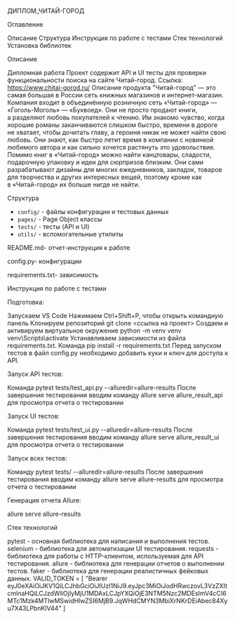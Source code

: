 ДИПЛОМ_ЧИТАЙ-ГОРОД

Оглавление

Описание
Структура
Инструкция по работе с тестами
Стек технологий
Установка библиотек

Описание

Дипломная работа
Проект содержит API и UI тесты для проверки функциональности поиска на сайте Читай-город.
Ссылка: <https://www.chitai-gorod.ru/>
Описание продукта "Читай-город" — это самая большая в России сеть книжных магазинов и интернет-магазин. Компания входит в объединённую розничную сеть «Читай-город» — «Гоголь-Моголь» — «Буквоед».
Они не просто продают книги, а разделяют любовь покупателей к чтению. Им знакомо чувство, когда хорошие романы заканчиваются слишком быстро, времени в дороге не хватает, чтобы дочитать главу, а героиня никак не может найти свою любовь. Они знают, как быстро летит время в компании с новинкой любимого автора и как сильно хочется растянуть это удовольствие.
Помимо книг в «Читай-город» можно найти канцтовары, сладости, подарочную упаковку и идеи для сюрпризов близким. Они сами разрабатывают дизайны для многих ежедневников, закладок, товаров для творчества и других интересных вещей, поэтому кроме как в «Читай-город» их больше нигде не найти.

Структура

- `config/` - файлы конфигурации и тестовых данных
- `pages/` - Page Object классы
- `tests/` - тесты (API и UI)
- `utils/` - вспомогательные утилиты

README.md- отчет-инструкция к работе

config.py- конфигурации

requirements.txt- зависимость

Инструкция по работе с тестами

Подготовка:

Запускаем VS Code
Нажимаем Ctrl+Shift+P, чтобы открыть командную панель
Клонируем репозиторий git clone <ссылка на проект>
Создаем и активируем виртуальное окружение python -m venv venv venv\Scripts\activate
Устанавливаем зависимости из файла requirements.txt. Команда pip install -r requirements.txt
Перед запуском тестов в файл config.py необходимо добавить куки и ключ для доступа к API.

Запуск API тестов:

Команда pytest tests/test_api.py --alluredir=allure-results
После завершения тестирования вводим команду allure serve allure_result_api 
для просмотра отчета о тестировании

Запуск UI тестов:

Команда pytest tests/test_ui.py --alluredir=allure-results
После завершения тестирования вводим команду allure serve allure_result_ui 
для просмотра отчета о тестировании

Запуск всех тестов:

Команду pytest tests/ --alluredir=allure-results
После завершения тестирования вводим команду allure serve allure-results для просмотра отчета о тестировании

Генерация отчета Allure:

allure serve allure-results

Стек технологий

pytest - основная библиотека для написания и выполнения тестов.
selenium - библиотека для автоматизации UI тестирования.
requests - библиотека для работы с HTTP-клиентом, используемая для API тестирования.
allure - библиотека для генерации отчетов о выполнении тестов.
faker - библиотека для генерации реалистичных фейковых данных.
    VALID_TOKEN = [
        "Bearer eyJ0eXAiOiJKV1QiLCJhbGciOiJIUzI1NiJ9.eyJpc3MiOiJodHRwczovL3VzZXItcmlnaHQiLCJzdWIiOjIyMjU1MDAxLCJpYXQiOjE3NTM5Nzc2MDEsImV4cCI6MTc1Mzk4MTIwMSwidHlwZSI6MjB9.JqWHdCMYN3MbiXrNKrDEiAbec84Xyu7X43LPbnKlV44"
        ]